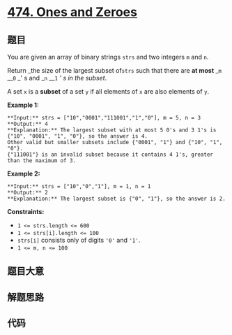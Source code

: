 # [474. Ones and Zeroes](https://leetcode.com/problems/ones-and-zeroes)

## 题目

You are given an array of binary strings `strs` and two integers `m` and `n`.

Return _the size of the largest subset of`strs` such that there are **at
most** _`m` __`0` _' s and _`n` __`1` _' s in the subset_.

A set `x` is a **subset** of a set `y` if all elements of `x` are also
elements of `y`.



**Example 1:**

    
    
    **Input:** strs = ["10","0001","111001","1","0"], m = 5, n = 3
    **Output:** 4
    **Explanation:** The largest subset with at most 5 0's and 3 1's is {"10", "0001", "1", "0"}, so the answer is 4.
    Other valid but smaller subsets include {"0001", "1"} and {"10", "1", "0"}.
    {"111001"} is an invalid subset because it contains 4 1's, greater than the maximum of 3.
    

**Example 2:**

    
    
    **Input:** strs = ["10","0","1"], m = 1, n = 1
    **Output:** 2
    **Explanation:** The largest subset is {"0", "1"}, so the answer is 2.
    



**Constraints:**

  * `1 <= strs.length <= 600`
  * `1 <= strs[i].length <= 100`
  * `strs[i]` consists only of digits `'0'` and `'1'`.
  * `1 <= m, n <= 100`


## 题目大意

## 解题思路

## 代码

```javascript

```
